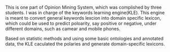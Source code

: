 This is one part of Opinion Mining System, which was complished by three students. I was in charge of the keywords learning engine(KLE). This engine is meant to convert general keywords lexcion into domain specific lexicon, which could be used to predict poloarity, say positive or negative, under different domains, such as camear and mobile phones.

Based on statistic methods and using some basic ontologies and annotated data, the KLE caculated the polaries and generate domain-specific lexicons.